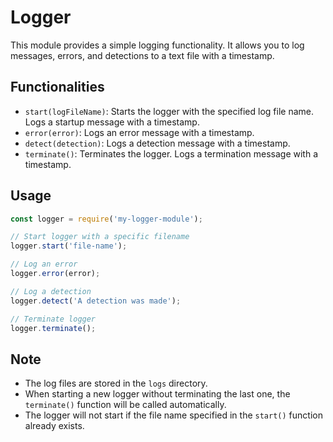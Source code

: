 # Logger

This module provides a simple logging functionality. It allows you to log messages, errors, and detections to a text file with a timestamp.

## Functionalities

- `start(logFileName)`: Starts the logger with the specified log file name. Logs a startup message with a timestamp.
- `error(error)`: Logs an error message with a timestamp.
- `detect(detection)`: Logs a detection message with a timestamp.
- `terminate()`: Terminates the logger. Logs a termination message with a timestamp.


## Usage

```javascript
const logger = require('my-logger-module');

// Start logger with a specific filename
logger.start('file-name');

// Log an error
logger.error(error);

// Log a detection
logger.detect('A detection was made');

// Terminate logger
logger.terminate();
```

## Note

- The log files are stored in the `logs` directory.
- When starting a new logger without terminating the last one, the `terminate()` function will be called automatically.
- The logger will not start if the file name specified in the `start()` function already exists.
